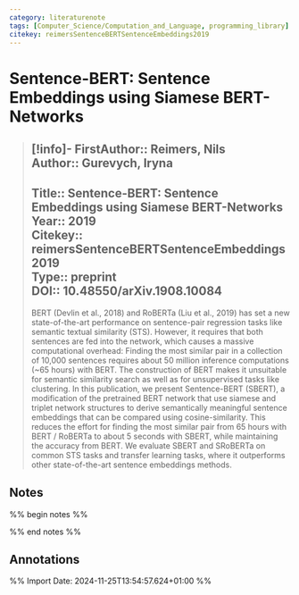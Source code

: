```yaml
---
category: literaturenote
tags: [Computer_Science/Computation_and_Language, programming_library]
citekey: reimersSentenceBERTSentenceEmbeddings2019
---
```

# Sentence-BERT: Sentence Embeddings using Siamese BERT-Networks

> [!info]-
> **FirstAuthor**:: Reimers, Nils  
> **Author**:: Gurevych, Iryna  
> ---    
> **Title**:: Sentence-BERT: Sentence Embeddings using Siamese BERT-Networks  
> **Year**:: 2019   
> **Citekey**:: reimersSentenceBERTSentenceEmbeddings2019  
> **Type**:: preprint  
> **DOI**:: 10.48550/arXiv.1908.10084
> ---
> BERT (Devlin et al., 2018) and RoBERTa (Liu et al., 2019) has set a new state-of-the-art performance on sentence-pair regression tasks like semantic textual similarity (STS). However, it requires that both sentences are fed into the network, which causes a massive computational overhead: Finding the most similar pair in a collection of 10,000 sentences requires about 50 million inference computations (~65 hours) with BERT. The construction of BERT makes it unsuitable for semantic similarity search as well as for unsupervised tasks like clustering. In this publication, we present Sentence-BERT (SBERT), a modification of the pretrained BERT network that use siamese and triplet network structures to derive semantically meaningful sentence embeddings that can be compared using cosine-similarity. This reduces the effort for finding the most similar pair from 65 hours with BERT / RoBERTa to about 5 seconds with SBERT, while maintaining the accuracy from BERT. We evaluate SBERT and SRoBERTa on common STS tasks and transfer learning tasks, where it outperforms other state-of-the-art sentence embeddings methods.

## Notes
%% begin notes %%

%% end notes %%

## Annotations



%% Import Date: 2024-11-25T13:54:57.624+01:00 %%
